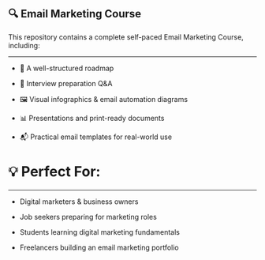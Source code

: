 ## 🔍 Email Marketing Course
This repository contains a complete self-paced Email Marketing Course, including:

---

* 🎯 A well-structured roadmap

* 🧠 Interview preparation Q&A

* 🖼️ Visual infographics & email automation diagrams

* 📊 Presentations and print-ready documents

* 📬 Practical email templates for real-world use

# 💡 Perfect For:

---

* Digital marketers & business owners

* Job seekers preparing for marketing roles

* Students learning digital marketing fundamentals

* Freelancers building an email marketing portfolio
